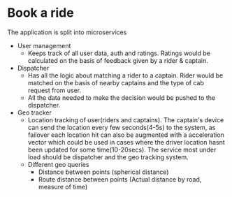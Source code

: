 # Book a ride 


The application is split into microservices

- User management
    * Keeps track of all user data, auth and ratings. Ratings would be calculated on the basis of feedback given by a rider & captain.
- Dispatcher
    * Has all the logic about matching a rider to a captain. Rider would be matched on the basis of nearby captains and the type of cab request from user.
    * All the data needed to make the decision would be pushed to the dispatcher.
- Geo tracker
    * Location tracking of user(riders and captains). The captain's device can send the location every few seconds(4-5s) to the system, as failover each location hit can also be augmented with a acceleration vector which could be used in cases where the driver location hasnt been updated for some time(10-20secs). The service most under load should be dispatcher and the geo tracking system.
    * Different geo queries 
        + Distance between points (spherical distance)
        + Route distance between points (Actual distance by road, measure of time)